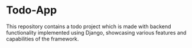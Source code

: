 # Todo-App
This repository contains a todo project which is made  with backend functionality implemented using Django, showcasing various features and capabilities of the framework.
